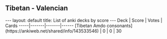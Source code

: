 <h2>Tibetan  -  Valencian</h2>
---
layout: default
title: List of anki decks by score
---
Deck | Score | Votes | Cards
-----|-------|-------|------
[Tibetan Amdo consonants](https://ankiweb.net/shared/info/143533546) | 0 | 0 | 30
